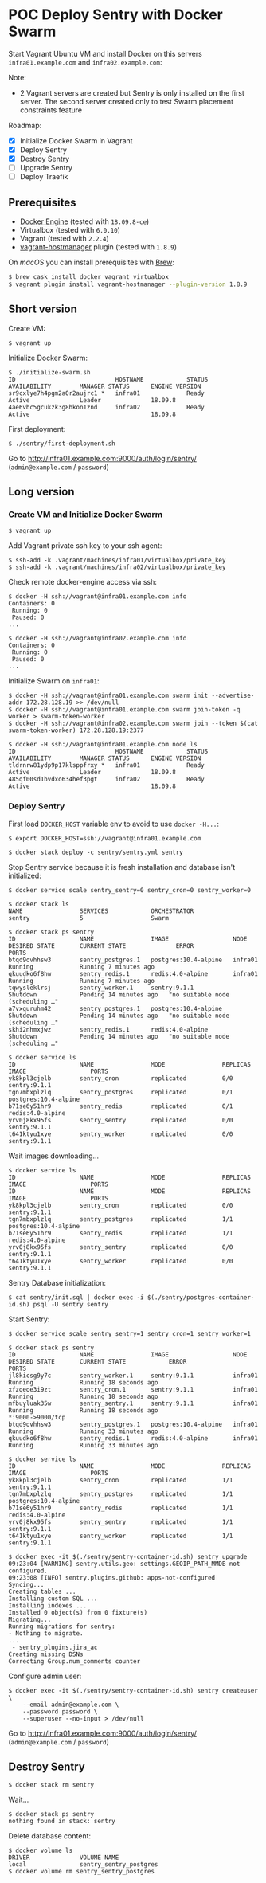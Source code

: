 # POC Deploy Sentry with Docker Swarm

Start Vagrant Ubuntu VM and install Docker on this servers `infra01.example.com` and `infra02.example.com`:

Note:

- 2 Vagrant servers are created but Sentry is only installed on the first server. The second server created only to test Swarm placement constraints feature

Roadmap:

- [x] Initialize Docker Swarm in Vagrant
- [x] Deploy Sentry
- [x] Destroy Sentry
- [ ] Upgrade Sentry
- [ ] Deploy Traefik 

## Prerequisites

- [Docker Engine](https://docs.docker.com/engine/) (tested with `18.09.8-ce`)
- Virtualbox (tested with `6.0.10`)
- Vagrant (tested with `2.2.4`)
- [vagrant-hostmanager](https://github.com/devopsgroup-io/vagrant-hostmanager) plugin (tested with `1.8.9`)

On *macOS* you can install prerequisites with [Brew](https://brew.sh/index_fr):

```sh
$ brew cask install docker vagrant virtualbox
$ vagrant plugin install vagrant-hostmanager --plugin-version 1.8.9
```

## Short version

Create VM: 

```
$ vagrant up
```

Initialize Docker Swarm:

```
$ ./initialize-swarm.sh
ID                            HOSTNAME            STATUS              AVAILABILITY        MANAGER STATUS      ENGINE VERSION
sr9cxlye7h4pgm2a0r2aujrc1 *   infra01             Ready               Active              Leader              18.09.8
4ae6vhc5gcukzk3g8hkon1znd     infra02             Ready               Active                                  18.09.8
```

First deployment:

```
$ ./sentry/first-deployment.sh
```

Go to http://infra01.example.com:9000/auth/login/sentry/ (`admin@example.com` / `password`)


## Long version

### Create VM and Initialize Docker Swarm

```
$ vagrant up
```

Add Vagrant private ssh key to your ssh agent:

```
$ ssh-add -k .vagrant/machines/infra01/virtualbox/private_key
$ ssh-add -k .vagrant/machines/infra02/virtualbox/private_key
```

Check remote docker-engine access via ssh:

```
$ docker -H ssh://vagrant@infra01.example.com info
Containers: 0
 Running: 0
 Paused: 0
...
```

```
$ docker -H ssh://vagrant@infra02.example.com info
Containers: 0
 Running: 0
 Paused: 0
...
```

Initialize Swarm on `infra01`:

```
$ docker -H ssh://vagrant@infra01.example.com swarm init --advertise-addr 172.28.128.19 >> /dev/null
$ docker -H ssh://vagrant@infra01.example.com swarm join-token -q worker > swarm-token-worker
$ docker -H ssh://vagrant@infra02.example.com swarm join --token $(cat swarm-token-worker) 172.28.128.19:2377
```

```
$ docker -H ssh://vagrant@infra01.example.com node ls
ID                            HOSTNAME            STATUS              AVAILABILITY        MANAGER STATUS      ENGINE VERSION
tldrnrw81ydp9p17klsppfrxy *   infra01             Ready               Active              Leader              18.09.8
485qf00sd1bvdxo634hef3pgt     infra02             Ready               Active                                  18.09.8
```

### Deploy Sentry

First load `DOCKER_HOST` variable env to avoid to use `docker -H...`:

```
$ export DOCKER_HOST=ssh://vagrant@infra01.example.com
```

```
$ docker stack deploy -c sentry/sentry.yml sentry
```

Stop Sentry service because it is fresh installation and database isn't initialized:

```
$ docker service scale sentry_sentry=0 sentry_cron=0 sentry_worker=0
```

```
$ docker stack ls
NAME                SERVICES            ORCHESTRATOR
sentry              5                   Swarm
```

```
$ docker stack ps sentry
ID                  NAME                IMAGE                  NODE                DESIRED STATE       CURRENT STATE              ERROR                              PORTS
btqd9ovhhsw3        sentry_postgres.1   postgres:10.4-alpine   infra01             Running             Running 7 minutes ago
qkuudko6f8hw        sentry_redis.1      redis:4.0-alpine       infra01             Running             Running 7 minutes ago
tqwysleklrsj        sentry_worker.1     sentry:9.1.1                               Shutdown            Pending 14 minutes ago   "no suitable node (scheduling …"
a7vxguruhm42        sentry_postgres.1   postgres:10.4-alpine                       Shutdown            Pending 14 minutes ago   "no suitable node (scheduling …"
skhi2nhmxjwz        sentry_redis.1      redis:4.0-alpine                           Shutdown            Pending 14 minutes ago   "no suitable node (scheduling …"
```

```
$ docker service ls
ID                  NAME                MODE                REPLICAS            IMAGE                  PORTS
yk8kpl3cjelb        sentry_cron         replicated          0/0                 sentry:9.1.1
tgn7mbxplzlq        sentry_postgres     replicated          0/1                 postgres:10.4-alpine
b71se6y51hr9        sentry_redis        replicated          0/1                 redis:4.0-alpine
yrv0j8kx95fs        sentry_sentry       replicated          0/0                 sentry:9.1.1
t641ktyu1xye        sentry_worker       replicated          0/0                 sentry:9.1.1
```

Wait images downloading...

```
$ docker service ls
ID                  NAME                MODE                REPLICAS            IMAGE                  PORTS
ID                  NAME                MODE                REPLICAS            IMAGE                  PORTS
yk8kpl3cjelb        sentry_cron         replicated          0/0                 sentry:9.1.1
tgn7mbxplzlq        sentry_postgres     replicated          1/1                 postgres:10.4-alpine
b71se6y51hr9        sentry_redis        replicated          1/1                 redis:4.0-alpine
yrv0j8kx95fs        sentry_sentry       replicated          0/0                 sentry:9.1.1
t641ktyu1xye        sentry_worker       replicated          0/0                 sentry:9.1.1
```

Sentry Database initialization:

```
$ cat sentry/init.sql | docker exec -i $(./sentry/postgres-container-id.sh) psql -U sentry sentry
```

Start Sentry:

```
$ docker service scale sentry_sentry=1 sentry_cron=1 sentry_worker=1
```

```
$ docker stack ps sentry
ID                  NAME                IMAGE                  NODE                DESIRED STATE       CURRENT STATE            ERROR                              PORTS
jl8kicsg9y7c        sentry_worker.1     sentry:9.1.1           infra01             Running             Running 18 seconds ago
xfzqeoe3i9zt        sentry_cron.1       sentry:9.1.1           infra01             Running             Running 18 seconds ago
mfbuyluak35w        sentry_sentry.1     sentry:9.1.1           infra01             Running             Running 18 seconds ago                                      *:9000->9000/tcp
btqd9ovhhsw3        sentry_postgres.1   postgres:10.4-alpine   infra01             Running             Running 33 minutes ago
qkuudko6f8hw        sentry_redis.1      redis:4.0-alpine       infra01             Running             Running 33 minutes ago
```

```
$ docker service ls
ID                  NAME                MODE                REPLICAS            IMAGE                  PORTS
yk8kpl3cjelb        sentry_cron         replicated          1/1                 sentry:9.1.1
tgn7mbxplzlq        sentry_postgres     replicated          1/1                 postgres:10.4-alpine
b71se6y51hr9        sentry_redis        replicated          1/1                 redis:4.0-alpine
yrv0j8kx95fs        sentry_sentry       replicated          1/1                 sentry:9.1.1
t641ktyu1xye        sentry_worker       replicated          1/1                 sentry:9.1.1
```

```
$ docker exec -it $(./sentry/sentry-container-id.sh) sentry upgrade
09:23:04 [WARNING] sentry.utils.geo: settings.GEOIP_PATH_MMDB not configured.
09:23:08 [INFO] sentry.plugins.github: apps-not-configured
Syncing...
Creating tables ...
Installing custom SQL ...
Installing indexes ...
Installed 0 object(s) from 0 fixture(s)
Migrating...
Running migrations for sentry:
- Nothing to migrate.
...
 - sentry_plugins.jira_ac
Creating missing DSNs
Correcting Group.num_comments counter
```

Configure admin user:

```
$ docker exec -it $(./sentry/sentry-container-id.sh) sentry createuser \
    --email admin@example.com \
    --password password \
    --superuser --no-input > /dev/null
```

Go to http://infra01.example.com:9000/auth/login/sentry/ (`admin@example.com` / `password`)

## Destroy Sentry

```
$ docker stack rm sentry
```

Wait...

```
$ docker stack ps sentry
nothing found in stack: sentry
```

Delete database content:

```
$ docker volume ls
DRIVER              VOLUME NAME
local               sentry_sentry_postgres
$ docker volume rm sentry_sentry_postgres
```
